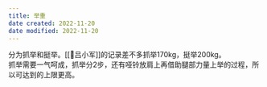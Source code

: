 ```yaml
---
title: 举重
date created: 2022-11-20
date modified: 2022-11-20
---
```


分为抓举和挺举。[[🧑吕小军]]的记录差不多抓举170kg，挺举200kg。  
抓举需要一气呵成，抓举分2步，还有哑铃放肩上再借助腿部力量上举的过程，所以可达到的上限更高。
